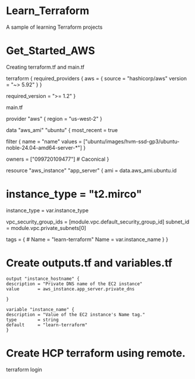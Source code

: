 # Learn_Terraform

A sample of learning Terraform projects

# Get_Started_AWS

Creating terraform.tf and main.tf

terraform {
required_providers {
aws = {
source = "hashicorp/aws"
version = "~> 5.92"
}
}

required_version = ">= 1.2"
}

main.tf

provider "aws" {
region = "us-west-2"
}

data "aws_ami" "ubuntu" {
most_recent = true

filter {
name = "name"
values = ["ubuntu/images/hvm-ssd-gp3/ubuntu-noble-24.04-amd64-server-*"]
}

owners = ["099720109477"] # Caconical
}

resource "aws_instance" "app_server" {
ami = data.aws_ami.ubuntu.id

# instance_type = "t2.mirco"

instance_type = var.instance_type

vpc_security_group_ids = [module.vpc.default_security_group_id]
subnet_id = module.vpc.private_subnets[0]

tags = { # Name = "learn-terraform"
Name = var.instance_name
}
}

# Create outputs.tf and variables.tf

    output "instance_hostname" {
    description = "Private DNS name of the EC2 instance"
    value       = aws_instance.app_server.private_dns

    }

    variable "instance_name" {
    description = "Value of the EC2 instance's Name tag."
    type        = string
    default     = "learn-terraform"
    }

# Create HCP terraform using remote.

terraform login

